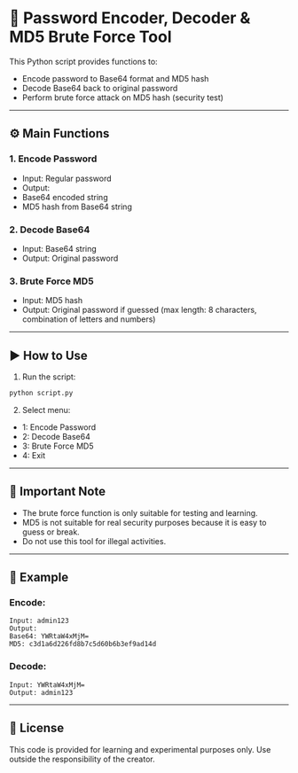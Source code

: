 # 🔐 Password Encoder, Decoder & MD5 Brute Force Tool

This Python script provides functions to:
- Encode password to Base64 format and MD5 hash
- Decode Base64 back to original password
- Perform brute force attack on MD5 hash (security test)

---

## ⚙️ Main Functions

### 1. Encode Password
- Input: Regular password
- Output:
- Base64 encoded string
- MD5 hash from Base64 string

### 2. Decode Base64
- Input: Base64 string
- Output: Original password

### 3. Brute Force MD5
- Input: MD5 hash
- Output: Original password if guessed (max length: 8 characters, combination of letters and numbers)

---

## ▶️ How to Use

1. Run the script:
```bash
python script.py
```

2. Select menu:
- 1: Encode Password
- 2: Decode Base64
- 3: Brute Force MD5
- 4: Exit

---

## 📌 Important Note

- The brute force function is only suitable for testing and learning.
- MD5 is not suitable for real security purposes because it is easy to guess or break.
- Do not use this tool for illegal activities.

---

## 🧪 Example

### Encode:
```
Input: admin123
Output:
Base64: YWRtaW4xMjM=
MD5: c3d1a6d226fd8b7c5d60b6b3ef9ad14d
```

### Decode:
```
Input: YWRtaW4xMjM=
Output: admin123
```

---

## 📄 License

This code is provided for learning and experimental purposes only. Use outside the responsibility of the creator.
